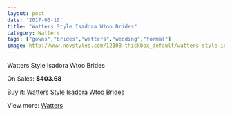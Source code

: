 ```yaml
---
layout: post
date: '2017-03-10'
title: "Watters Style Isadora Wtoo Brides"
category: Watters
tags: ["gowns","brides","watters","wedding","formal"]
image: http://www.novstyles.com/12108-thickbox_default/watters-style-isadora-wtoo-brides.jpg
---
```

Watters Style Isadora Wtoo Brides

On Sales: **$403.68**
<a href="https://www.novstyles.com/en/watters/8883-watters-style-isadora-wtoo-brides.html"><amp-img layout="responsive" width="600" height="600" src="//www.novstyles.com/12108-thickbox_default/watters-style-isadora-wtoo-brides.jpg" alt="Watters Style Isadora Wtoo Brides 0" /></a>
<a href="https://www.novstyles.com/en/watters/8883-watters-style-isadora-wtoo-brides.html"><amp-img layout="responsive" width="600" height="600" src="//www.novstyles.com/12109-thickbox_default/watters-style-isadora-wtoo-brides.jpg" alt="Watters Style Isadora Wtoo Brides 1" /></a>

Buy it: [Watters Style Isadora Wtoo Brides](https://www.novstyles.com/en/watters/8883-watters-style-isadora-wtoo-brides.html "Watters Style Isadora Wtoo Brides")

View more: [Watters](https://www.novstyles.com/en/55-watters "Watters")